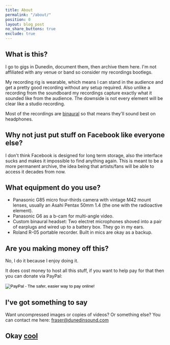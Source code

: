 ```yaml
---
title: About
permalink: "/about/"
position: 0
layout: blog_post
no_share_buttons: true
exclude: true
---
```


What is this?
--------------------------
I go to gigs in Dunedin, document them, then archive them here. I'm not affiliated with any venue or band so consider my recordings bootlegs.

My recording rig is wearable, which means I can stand in the audience and get a pretty good recording without any setup required. Also unlike a recording from the soundboard my recordings capture exactly what it sounded like from the audience. The downside is not every element will be clear like a studio recording.

Most of the recordings are [binaural](https://en.wikipedia.org/wiki/Binaural_recording) so that means they'll sound best on headphones.

Why not just put stuff on Facebook like everyone else?
--------------------------
I don't think Facebook is designed for long term storage, also the interface sucks and makes it impossible to find anything again. This is meant to be a more permanent archive, the idea being that artists/fans will be able to access it decades from now.

What equipment do you use?
---------------------------
* Panasonic G85 micro four-thirds camera with vintage M42 mount lenses, usually an Asahi Pentax 50mm 1.4 (the one with the radioactive element).
* Panasonic G6 as a b-cam for multi-angle video.
* Custom binaural headset: Two electret microphones shoved into a pair of earplugs and wired up to a battery box. They go in my ears.
* Roland R-05 portable recorder. Built in mics are okay as a backup.

Are you making money off this?
------------------------------
No, I do it because I enjoy doing it. 

It does cost money to host all this stuff, if you want to help pay for that then you can donate via PayPal:

<form action="https://www.paypal.com/cgi-bin/webscr" method="post" target="_top">
<input type="hidden" name="cmd" value="_s-xclick">
<input type="hidden" name="hosted_button_id" value="LK663KWSMN8VA">
<input type="image" src="https://www.paypalobjects.com/en_US/i/btn/btn_donateCC_LG.gif" border="0" name="submit" alt="PayPal - The safer, easier way to pay online!">
<img alt="" border="0" src="https://www.paypalobjects.com/en_US/i/scr/pixel.gif" width="1" height="1">
</form>

I've got something to say
--------------------------
Want uncompressed images or copies of videos? Or something else? You can contact me here: <a href="mailto:fraser@dunedinsound.com">fraser@dunedinsound.com</a>

<h2>Okay <a onmouseover="speak();" class="trippy" href="/">cool</a></h2>
